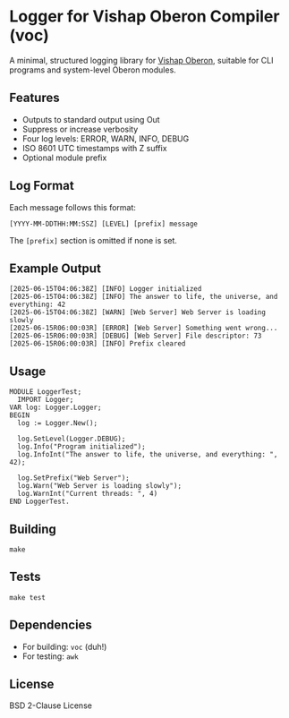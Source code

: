 # Logger for Vishap Oberon Compiler (voc)

A minimal, structured logging library for [Vishap Oberon](https://vishap.oberon.am), suitable for CLI programs and system-level Oberon modules.

## Features
- Outputs to standard output using Out
- Suppress or increase verbosity
- Four log levels: ERROR, WARN, INFO, DEBUG
- ISO 8601 UTC timestamps with Z suffix
- Optional module prefix


## Log Format

Each message follows this format:

```
[YYYY-MM-DDTHH:MM:SSZ] [LEVEL] [prefix] message
```

The `[prefix]` section is omitted if none is set.

## Example Output

```
[2025-06-15T04:06:38Z] [INFO] Logger initialized
[2025-06-15T04:06:38Z] [INFO] The answer to life, the universe, and everything: 42
[2025-06-15T04:06:38Z] [WARN] [Web Server] Web Server is loading slowly
[2025-06-15R06:00:03R] [ERROR] [Web Server] Something went wrong...
[2025-06-15R06:00:03R] [DEBUG] [Web Server] File descriptor: 73
[2025-06-15R06:00:03R] [INFO] Prefix cleared
```

## Usage

```
MODULE LoggerTest;
  IMPORT Logger;
VAR log: Logger.Logger;
BEGIN
  log := Logger.New();

  log.SetLevel(Logger.DEBUG);
  log.Info("Program initialized");
  log.InfoInt("The answer to life, the universe, and everything: ", 42);

  log.SetPrefix("Web Server");
  log.Warn("Web Server is loading slowly");
  log.WarnInt("Current threads: ", 4)
END LoggerTest.
```

## Building

```
make
```

## Tests

```
make test
```

## Dependencies
- For building: `voc` (duh!)
- For testing: `awk`

## License

BSD 2-Clause License

